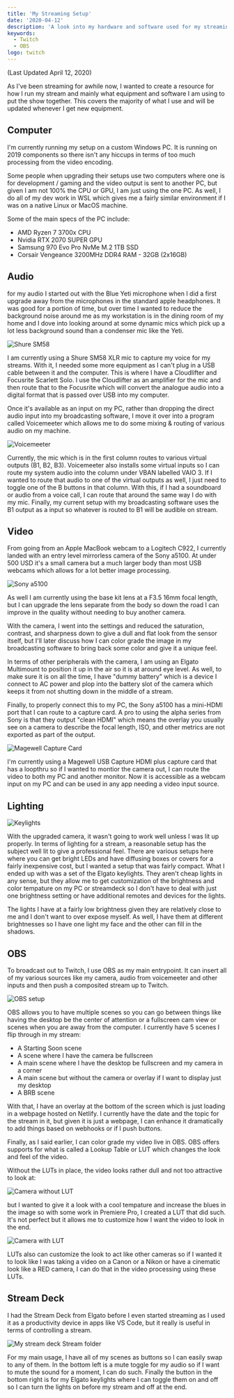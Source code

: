 ```yaml
---
title: 'My Streaming Setup'
date: '2020-04-12'
description: 'A look into my hardware and software used for my streaming setup'
keywords:
  - Twitch
  - OBS
logo: twitch
---
```


(Last Updated April 12, 2020)

As I've been streaming for awhile now, I wanted to create a resource for how I run my stream and mainly what equipment and software I am using to put the show together. This covers the majority of what I use and will be updated whenever I get new equipment.

## Computer

I'm currently running my setup on a custom Windows PC. It is running on 2019 components so there isn't any hiccups in terms of too much processing from the video encoding.

Some people when upgrading their setups use two computers where one is for development / gaming and the video output is sent to another PC, but given I am not 100% the CPU or GPU, I am just using the one PC. As well, I do all of my dev work in WSL which gives me a fairly similar environment if I was on a native Linux or MacOS machine.

Some of the main specs of the PC include:

- AMD Ryzen 7 3700x CPU
- Nvidia RTX 2070 SUPER GPU
- Samsung 970 Evo Pro NvMe M.2 1TB SSD
- Corsair Vengeance 3200MHz DDR4 RAM - 32GB (2x16GB)

## Audio

for my audio I started out with the Blue Yeti microphone when I did a first upgrade away from the microphones in the standard apple headphones. It was good for a portion of time, but over time I wanted to reduce the background noise around me as my workstation is in the dining room of my home and I dove into looking around at some dynamic mics which pick up a lot less background sound than a condenser mic like the Yeti.

![Shure SM58](./shure-sm58.jpg)

I am currently using a Shure SM58 XLR mic to capture my voice for my streams. With it, I needed some more equipment as I can't plug in a USB cable between it and the computer. This is where I have a Cloudlifter and Focusrite Scarlett Solo. I use the Cloudlifter as an amplifier for the mic and then route that to the Focusrite which will convert the analogue audio into a digital format that is passed over USB into my computer.

Once it's available as an input on my PC, rather than dropping the direct audio input into my broadcasting software, I move it over into a program called Voicemeeter which allows me to do some mixing & routing of various audio on my machine.

![Voicemeeter](./voicemeeter.png)

Currently, the mic which is in the first column routes to various virtual outputs (B1, B2, B3). Voicemeeter also installs some virtual inputs so I can route my system audio into the column under VBAN labelled VAIO 3. If I wanted to route that audio to one of the virtual outputs as well, I just need to toggle one of the B buttons in that column. With this, if I had a soundboard or audio from a voice call, I can route that around the same way I do with my mic. Finally, my current setup with my broadcasting software uses the B1 output as a input so whatever is routed to B1 will be audible on stream.

## Video

From going from an Apple MacBook webcam to a Logitech C922, I currently landed with an entry level mirrorless camera of the Sony a5100. At under 500 USD it's a small camera but a much larger body than most USB webcams which allows for a lot better image processing.

![Sony a5100](./a5100.jpg)

As well I am currently using the base kit lens at a F3.5 16mm focal length, but I can upgrade the lens separate from the body so down the road I can improve in the quality without needing to buy another camera.

With the camera, I went into the settings and reduced the saturation, contrast, and sharpness down to give a dull and flat look from the sensor itself, but I'll later discuss how I can color grade the image in my broadcasting software to bring back some color and give it a unique feel.

In terms of other peripherals with the camera, I am using an Elgato Multimount to position it up in the air so it is at around eye level. As well, to make sure it is on all the time, I have "dummy battery" which is a device I connect to AC power and plop into the battery slot of the camera which keeps it from not shutting down in the middle of a stream.

Finally, to properly connect this to my PC, the Sony a5100 has a mini-HDMI port that I can route to a capture card. A pro to using the alpha series from Sony is that they output "clean HDMI" which means the overlay you usually see on a camera to describe the focal length, ISO, and other metrics are not exported as part of the output.

![Magewell Capture Card](./magewell.jpg)

I'm currently using a Magewell USB Capture HDMI plus capture card that has a loopthru so if I wanted to montior the camera out, I can route the video to both my PC and another monitor. Now it is accessible as a webcam input on my PC and can be used in any app needing a video input source.

## Lighting

![Keylights](./keylight.jpg)

With the upgraded camera, it wasn't going to work well unless I was lit up properly. In terms of lighting for a stream, a reasonable setup has the subject well lit to give a professional feel. There are various setups here where you can get bright LEDs and have diffusing boxes or covers for a fairly inexpensive cost, but I wanted a setup that was fairly compact. What I ended up with was a set of the Elgato keylights. They aren't cheap lights in any sense, but they allow me to get customization of the brightness and color tempature on my PC or streamdeck so I don't have to deal with just one brightness setting or have additional remotes and devices for the lights.

The lights I have at a fairly low brightness given they are relatively close to me and I don't want to over expose myself. As well, I have them at different brightnesses so I have one light my face and the other can fill in the shadows.

## OBS

To broadcast out to Twitch, I use OBS as my main entrypoint. It can insert all of my various sources like my camera, audio from voicemeeter and other inputs and then push a composited stream up to Twitch.

![OBS setup](./obs.png)

OBS allows you to have multiple scenes so you can go between things like having the desktop be the center of attention or a fullscreen cam view or scenes when you are away from the computer. I currently have 5 scenes I flip through in my stream:

- A Starting Soon scene
- A scene where I have the camera be fullscreen
- A main scene where I have the desktop be fullscreen and my camera in a corner
- A main scene but without the camera or overlay if I want to display just my desktop
- A BRB scene

With that, I have an overlay at the bottom of the screen which is just loading in a webpage hosted on Netlify. I currently have the date and the topic for the stream in it, but given it is just a webpage, I can enhance it dramatically to add things based on webhooks or if I push buttons.

Finally, as I said earlier, I can color grade my video live in OBS. OBS offers supports for what is called a Lookup Table or LUT which changes the look and feel of the video.

Without the LUTs in place, the video looks rather dull and not too attractive to look at:

![Camera without LUT](./cam_without_lut.png)

but I wanted to give it a look with a cool tempature and increase the blues in the image so with some work in Premiere Pro, I created a LUT that did such. It's not perfect but it allows me to customize how I want the video to look in the end.

![Camera with LUT](./cam_with_lut.png)

LUTs also can customize the look to act like other cameras so if I wanted it to look like I was taking a video on a Canon or a Nikon or have a cinematic look like a RED camera, I can do that in the video processing using these LUTs.

## Stream Deck

I had the Stream Deck from Elgato before I even started streaming as I used it as a productivity device in apps like VS Code, but it really is useful in terms of controlling a stream.

![My stream deck Stream folder](./streamdeck-folder.png)

For my main usage, I have all of my scenes as buttons so I can easily swap to any of them. In the bottom left is a mute toggle for my audio so if I want to mute the sound for a moment, I can do such. Finally the button in the bottom right is for my Elgato keylights where I can toggle them on and off so I can turn the lights on before my stream and off at the end.

